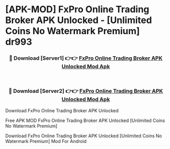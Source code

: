 # [APK-MOD] FxPro  Online Trading Broker APK Unlocked - [Unlimited Coins No Watermark Premium] dr993



<div align="center">
<h3>🔴 Download [Server1] 👉👉 <a href="https://momento.my/?title=FxPro__Online_Trading_Broker_APK_Unlocked">FxPro  Online Trading Broker APK Unlocked Mod Apk</a></h3><br>

<h3>🔴 Download [Server2] 👉👉 <a href="https://momento.my/?title=FxPro__Online_Trading_Broker_APK_Unlocked">FxPro  Online Trading Broker APK Unlocked Mod Apk</a></h3>
</div>



Download FxPro  Online Trading Broker APK Unlocked 

Free APK MOD FxPro  Online Trading Broker APK Unlocked [Unlimited Coins No Watermark Premium]

Download FxPro  Online Trading Broker APK Unlocked [Unlimited Coins No Watermark Premium] Mod For Android
